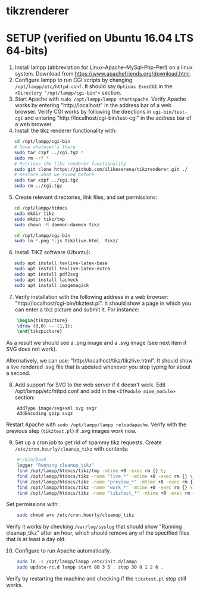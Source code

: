 # tikzrenderer

# SETUP (verified on Ubuntu 16.04 LTS 64-bits)

1. Install lampp (abbreviation for Linux-Apache-MySql-Php-Perl) on a linux system.
   Download from https://www.apachefriends.org/download.html.
2. Configure lampp to run CGI scripts by changing `/opt/lampp/etc/httpd.conf`.
   It should say `Options ExecCGI` in the `<Directory "/opt/lampp/cgi-bin">` section.
3. Start Apache with `sudo /opt/lampp/lampp startapache`.
   Verify Apache works by entering "http://localhost" in the address bar of a web browser.
   Verify CGI works by following the directions in `cgi-bin/test-cgi`
   and entering "http://localhost/cgi-bin/test-cgi" in the address bar of a web browser.
4. Install the tikz renderer functionality with: 
```bash
   cd /opt/lampp/cgi-bin
   # Save whatever's there
   sudo tar czpf ../cgi.tgz *
   sudo rm -rf *
   # Retrieve the tikz renderer functionality
   sudo git clone https://github.com/ilikeserena/tikzrenderer.git ./
   # Restore what we saved before
   sudo tar xzpf ../cgi.tgz
   sudo rm ../cgi.tgz
```
5. Create relevant directories, link files, and set permissions:
```bash
   cd /opt/lampp/htdocs
   sudo mkdir tikz
   sudo mkdir tikz/tmp
   sudo chown -R daemon:daemon tikz

   cd /opt/lampp/cgi-bin
   sudo ln *.png *.js tikzlive.html  tikz/
```
6. Install TIKZ software (Ubuntu):
```bash
   sudo apt install texlive-latex-base
   sudo apt install texlive-latex-extra
   sudo apt install pdf2svg
   sudo apt install lacheck
   sudo apt install imagemagick
```
7. Verify installation with the following address in a web browser:
   "http://localhost/cgi-bin/tikztest.pl".
   It should show a page in which you can enter a tikz picture and submit it.
   For instance:
```latex
    \begin{tikzpicture}
    \draw (0,0) -- (1,1);
    \end{tikzpicture}
```
   As a result we should see a .png image and a .svg image (see next item if SVG does not work).

   Alternatively, we can use:
   "http://localhost/tikz/tikzlive.html".
   It should show a live rendered .svg file that is updated whenever you stop typing for about a second.
   
8. Add support for SVG to the web server if it doesn't work.
   Edit /opt/lampp/etc/httpd.conf and add in the `<IfModule mime_module>` section:
```
    AddType image/svg+xml svg svgz
    AddEncoding gzip svgz
```
   Restart Apache with `sudo /opt/lampp/lampp reloadapache`.
   Verify with the previous step (`tikztest.pl`) if .svg images work now.
   
9. Set up a cron job to get rid of spammy tikz requests.
   Create `/etc/cron.hourly/cleanup_tikz` with contents:
```bash
    #!/bin/bash
    logger "Running cleanup_tikz"
    find /opt/lampp/htdocs/tikz/tmp -mtime +0 -exec rm {} \;
    find /opt/lampp/htdocs/tikz -name "live_*" -mtime +0 -exec rm {} \;
    find /opt/lampp/htdocs/tikz -name "preview_*" -mtime +0 -exec rm {} \;
    find /opt/lampp/htdocs/tikz -name "work_*" -mtime +0 -exec rm {} \;
    find /opt/lampp/htdocs/tikz -name "tikztest_*" -mtime +0 -exec rm {} \;
```
   Set permissions with:
```bash
    sudo chmod a+x /etc/cron.hourly/cleanup_tikz
```
   Verify it works by checking `/var/log/syslog` that should show "Running cleanup_tikz" after an hour, which should remove any of the specified files that is at least a day old.
   
10. Configure to run Apache automatically.
```bash
    sudo ln -s /opt/lampp/lampp /etc/init.d/lampp
    sudo update-rc.d lampp start 80 3 5 . stop 30 0 1 2 6 .
```
   Verify by restarting the machine and checking if the `tikztest.pl` step still works.
